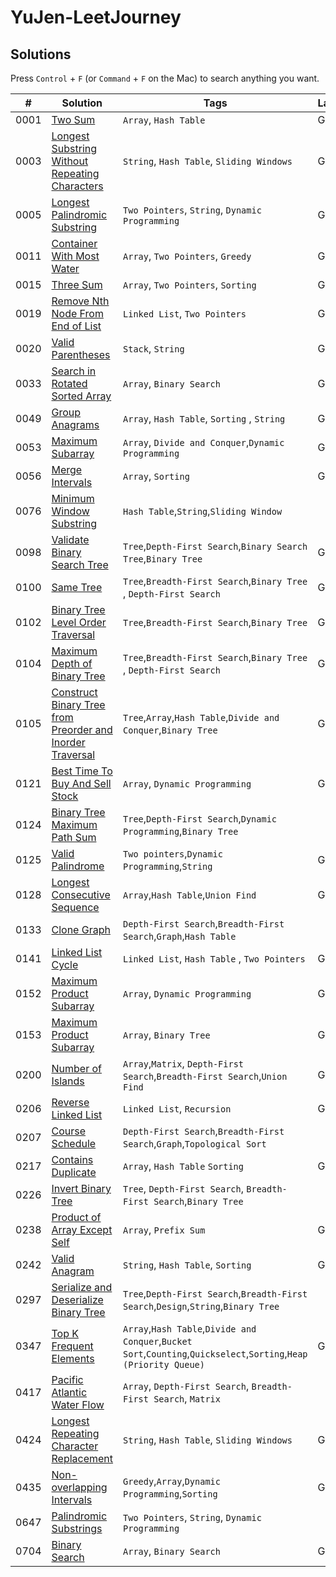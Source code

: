 # YuJen-LeetJourney



## Solutions

Press `Control` + `F` (or `Command` + `F` on the Mac) to search anything you want.

| #    | Solution                                                                                         | Tags                                      |  Languages | Difficulty |
| ---- | ------------------------------------------------------------------------------------------------ | ----------------------------------------- | ---------- | ---------- |
| 0001 | [Two Sum](./Easy/1_Two_Sum/)                                             | `Array`, `Hash Table`                         |  Go, Python | Easy       |
| 0003 | [Longest Substring Without Repeating Characters](./Medium/3_Longest_Substring_Without_Repeating_Characters/)   | `String`, `Hash Table`, `Sliding Windows`| Go   | Medium       |
| 0005 | [Longest Palindromic Substring](./Medium/5_Longest_Palindromic_Substring/) |`Two Pointers`, `String`, `Dynamic Programming`| Go   | Medium       |
| 0011 | [Container With Most Water](./Medium/11_Container_With_Most_Water/)                   | `Array`, `Two Pointers`, `Greedy`                  | Go  | Medium       |
| 0015 | [Three Sum](./Medium/15_3Sum/)                                                         | `Array`, `Two Pointers`, `Sorting`                   |  Go  | Medium       |
| 0019 | [Remove Nth Node From End of List](./Medium/19_Remove_Nth_Node_From_End_of_List/)       |  `Linked List`, `Two Pointers`   | Go   | Medium       |
| 0020 | [Valid Parentheses](./Easy/20_Valid_Parentheses/)                                | `Stack`, `String`                          |  Go, Python  | Easy       |
| 0033 | [Search in Rotated Sorted Array](./Medium/33_Search_in_Rotated_Sorted_Array/)                     | `Array`, `Binary Search`                          | Go  | Medium       |
| 0049 | [Group Anagrams](./Medium/49_Group_Anagrams/)                          | `Array`, `Hash Table`, `Sorting` , `String`                        |  Go  | Medium       |
| 0053 | [Maximum Subarray](./Medium/53_Maximum_Subarray/)                          | `Array`, `Divide and Conquer`,`Dynamic Programming`                          |  Go  | Medium       |
| 0056 | [Merge Intervals](./Medium/56_Merge_Intervals/)                          | `Array`, `Sorting`                          |  Go  | Medium       |
| 0076 | [Minimum Window Substring](./Hard/76_Minimum_Window_Substring/)                     |    `Hash Table`,`String`,`Sliding Window`       |    | Hard       |
| 0098 | [Validate Binary Search Tree](./Medium/98_Validate_Binary_Search_Tree/)     |  `Tree`,`Depth-First Search`,`Binary Search Tree`,`Binary Tree`         | Go   | Medium       |
| 0100 | [Same Tree](./Easy/100_Same_Tree/)   | `Tree`,`Breadth-First Search`,`Binary Tree` , `Depth-First Search`        | Go   | Easy       |
| 0102 | [Binary Tree Level Order Traversal](./Medium/102_Binary_Tree_Level_Order_Traversal/)   | `Tree`,`Breadth-First Search`,`Binary Tree`         |  Go  | Medium       |
| 0104 | [Maximum Depth of Binary Tree](./Easy/Maximum_Depth_of_Binary_Tree/)   | `Tree`,`Breadth-First Search`,`Binary Tree` , `Depth-First Search`          | Go   | Easy      |
| 0105 | [Construct Binary Tree from Preorder and Inorder Traversal](./Medium/105_Construct_Binary_Tree_from_Preorder_and_Inorder_Traversal/)     | `Tree`,`Array`,`Hash Table`,`Divide and Conquer`,`Binary Tree`         |  Go  | Medium       |
| 0121 | [Best Time To Buy And Sell Stock](./Easy/121_Best_Time_To_Buy_And_Sell_Stock/)              | `Array`, `Dynamic Programming`                         |  Go, Python | Easy       |
| 0124 | [Binary Tree Maximum Path Sum](./Hard/124_Binary_Tree_Maximum_Path_Sum/)  | `Tree`,`Depth-First Search`,`Dynamic Programming`,`Binary Tree`               |   | Hard       |
| 0125 | [Valid Palindrome](./Easy/125_Valid_Palindrome/)  | `Two pointers`,`Dynamic Programming`,`String`               | Go  | Easy       |
| 0128 | [Longest Consecutive Sequence](./Medium/128_Longest_Consecutive_Sequence/)  | `Array`,`Hash Table`,`Union Find`               | Go  | Medium       |
| 0133 | [Clone Graph](./Medium/133_Clone_Graph/)              |  `Depth-First Search`,`Breadth-First Search`,`Graph`,`Hash Table`                     |   | Medium       |
| 0141 | [Linked List Cycle](./Easy/141_Linked_List_Cycle/)                                  | `Linked List`, `Hash Table`  , `Two Pointers`                  | Go, Python  | Easy       |
| 0152 | [Maximum Product Subarray](./Medium/152_Maximum_Product_Subarray/)                                  | `Array`, `Dynamic Programming`           |  Go, Python   | Medium       |
| 0153 | [Maximum Product Subarray](./Medium/153_Find_Minimum_in_Rotated_Sorted_Array/)                 |   `Array`, `Binary Tree`     | Go   | Medium       |
| 0200 | [Number of Islands](./Medium/200_Number_of_Islands/)             | `Array`,`Matrix`, `Depth-First Search`,`Breadth-First Search`,`Union Find`        | Go   | Medium       |
| 0206 | [Reverse Linked List](./Easy/Reverse_Linked_List/)                                  | `Linked List`, `Recursion`                        | Go   | Easy       |
| 0207 | [Course Schedule](./Medium/Course_Schedule/)                       | `Depth-First Search`,`Breadth-First Search`,`Graph`,`Topological Sort`     |    | Medium       |
| 0217 | [Contains Duplicate](./Easy/217_Contains_Duplicate/)                                  | `Array`, `Hash Table` `Sorting`                         |  Go, Python | Easy       |
| 0226 | [Invert Binary Tree](./Easy/226_Invert_Binary_Tree/)                | `Tree`, `Depth-First Search`, `Breadth-First Search`,`Binary Tree`             |  | Easy       |
| 0238 | [Product of Array Except Self](./Medium/238_Product_of_Array_Except_Self/)                       | `Array`, `Prefix Sum`                     |  Go  | Medium       |
| 0242 | [Valid Anagram](./Easy/242_Valid_Anagram/)                                          | `String`, `Hash Table`, `Sorting`                        |  Go, Python | Easy       |
| 0297 | [Serialize and Deserialize Binary Tree](./Hard/297_Serialize_and_Deserialize_Binary_Tree/)        | `Tree`,`Depth-First Search`,`Breadth-First Search`,`Design`,`String`,`Binary Tree`                        |   | Hard       |
| 0347 | [Top K Frequent Elements](./Medium/347_Top_K_Frequent_Elements/)  |  `Array`,`Hash Table`,`Divide and Conquer`,`Bucket Sort`,`Counting`,`Quickselect`,`Sorting`,`Heap (Priority Queue)`      | Go    | Medium       |
| 0417 | [Pacific Atlantic Water Flow](./Medium/417_Pacific_Atlantic_Water_Flow/)         |  `Array`, `Depth-First Search`, `Breadth-First Search`, `Matrix`      |    | Medium       |
| 0424 | [Longest Repeating Character Replacement](./Medium/424_Longest_Repeating_Character_Replacement/)     |    `String`, `Hash Table`, `Sliding Windows`     | Go, Python   | Medium       |
| 0435 | [Non-overlapping Intervals](./Medium/435_Non-overlapping_Intervals/)     |     `Greedy`,`Array`,`Dynamic Programming`,`Sorting`      | Go   | Medium       |
| 0647 | [Palindromic Substrings](./Medium/647_Palindromic_Substrings/)                     |    `Two Pointers`, `String`,  `Dynamic Programming`       |    | Medium       |
| 0704 | [Binary Search](./Easy/704_Binary_Search/)                  | `Array`, `Binary Search`          |  Go, Python | Easy       |